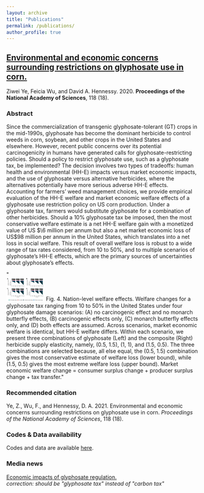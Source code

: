 ```yaml
---
layout: archive
title: "Publications"
permalink: /publications/
author_profile: true
---
```



## [Environmental and economic concerns surrounding restrictions on glyphosate use in corn.](https://www.pnas.org/content/118/18/e2017470118) 
Ziwei Ye, Feicia Wu, and David A. Hennessy. 2020. **Proceedings of the National Academy of Sciences**, 118 (18). 

### Abstract
Since the commercialization of transgenic glyphosate-tolerant (GT) crops in the mid-1990s, glyphosate has become the dominant herbicide to control weeds in corn, soybean, and other crops in the United States and elsewhere. However, recent public concerns over its potential carcinogenicity in humans have generated calls for glyphosate-restricting policies. Should a policy to restrict glyphosate use, such as a glyphosate tax, be implemented? The decision involves two types of tradeoffs: human health and environmental (HH-E) impacts versus market economic impacts, and the use of glyphosate versus alternative herbicides, where the alternatives potentially have more serious adverse HH-E effects. Accounting for farmers’ weed management choices, we provide empirical evaluation of the HH-E welfare and market economic welfare effects of a glyphosate use restriction policy on US corn production. Under a glyphosate tax, farmers would substitute glyphosate for a combination of other herbicides. Should a 10% glyphosate tax be imposed, then the most conservative welfare estimate is a net HH-E welfare gain with a monetized value of US \$\6 million per annum but also a net market economic loss of US\$98 million per annum in the United States, which translates into a net loss in social welfare. This result of overall welfare loss is robust to a wide range of tax rates considered, from 10 to 50%, and to multiple scenarios of glyphosate’s HH-E effects, which are the primary sources of uncertainties about glyphosate’s effects.

"<br/><img src='/images/welfare.png' width="100"/> Fig. 4. Nation-level welfare effects. Welfare changes for a glyphosate tax ranging from 10 to 50% in the United States under four glyphosate damage
scenarios: (A) no carcinogenic effect and no monarch butterfly effects, (B) carcinogenic effects only, (C) monarch butterfly effects only, and (D) both effects
are assumed. Across scenarios, market economic welfare is identical, but HH-E welfare differs. Within each scenario, we present three combinations of
glyphosate (Left) and the composite (Right) herbicide supply elasticity, namely, (0.5, 1.5), (1, 1), and (1.5, 0.5). The three combinations are selected because, all
else equal, the (0.5, 1.5) combination gives the most conservative estimate of welfare loss (lower bound), while (1.5, 0.5) gives the most extreme welfare loss
(upper bound). Market economic welfare change = consumer surplus change + producer surplus change + tax transfer."

### Recommended citation
Ye, Z., Wu, F., and Hennessy, D. A. 2021. Environmental and economic concerns surrounding restrictions on glyphosate use in corn. *Proceedings of the National Academy of Sciences*, 118 (18).

### Codes & Data availability
Codes and data are available [here](https://github.com/resdata/glyphosate_analysis).

### Media news
[Economic impacts of glyphosate regulation.](https://www.eurekalert.org/pub_releases/2021-04/potn-eio042121.php)    
*correction: should be "glyphosate tax" instead of "carbon tax"*

